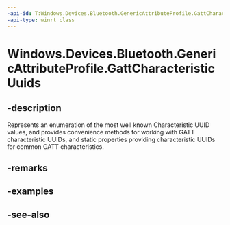 ----api-id: T:Windows.Devices.Bluetooth.GenericAttributeProfile.GattCharacteristicUuids
-api-type: winrt class
---<!-- Class syntax.public class GattCharacteristicUuids --># Windows.Devices.Bluetooth.GenericAttributeProfile.GattCharacteristicUuids## -descriptionRepresents an enumeration of the most well known Characteristic UUID values, and provides convenience methods for working with GATT characteristic UUIDs, and static properties providing characteristic UUIDs for common GATT characteristics.## -remarks## -examples## -see-also